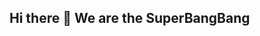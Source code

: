 ## Hi there 👋 We are the SuperBangBang

<!--

**Here are some ideas to get you started:**

🙋‍♀️ A short introduction - This is a private organization with many people working together for a long time.
🌈 Contribution guidelines - Any issues about our repository are welcome and will be answered as soon as we see them.
👩‍💻 Useful resources - The Organization has always been open to repository, and not all of them are open source.
🍿 Fun facts - Guess what do our team eat for breakfast?
🧙 Remember, you can do mighty things with the power of [Markdown](https://docs.github.com/github/writing-on-github/getting-started-with-writing-and-formatting-on-github/basic-writing-and-formatting-syntax)
-->
